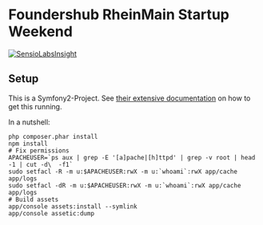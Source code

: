 # Foundershub RheinMain Startup Weekend

[![SensioLabsInsight](https://insight.sensiolabs.com/projects/e2a6c40c-a8b7-45d3-8677-0670597a4fb6/big.png)](https://insight.sensiolabs.com/projects/e2a6c40c-a8b7-45d3-8677-0670597a4fb6)

## Setup

This is a Symfony2-Project. See [their extensive documentation](http://symfony.com/doc/2.3/book/installation.html) on how to get this running.

In a nutshell:

    php composer.phar install
    npm install
    # Fix permissions
    APACHEUSER=`ps aux | grep -E '[a]pache|[h]ttpd' | grep -v root | head -1 | cut -d\  -f1`
    sudo setfacl -R -m u:$APACHEUSER:rwX -m u:`whoami`:rwX app/cache app/logs
    sudo setfacl -dR -m u:$APACHEUSER:rwX -m u:`whoami`:rwX app/cache app/logs
    # Build assets
    app/console assets:install --symlink
    app/console assetic:dump

